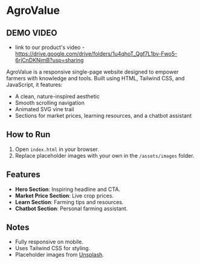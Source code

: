 # AgroValue
## DEMO VIDEO
- link to our product's video - https://drive.google.com/drive/folders/1u4qhoT_Qgf7L1bv-Fwo5-6rjCnDKNjmB?usp=sharing

AgroValue is a responsive single-page website designed to empower farmers with knowledge and tools. Built using HTML, Tailwind CSS, and JavaScript, it features:

- A clean, nature-inspired aesthetic
- Smooth scrolling navigation
- Animated SVG vine trail
- Sections for market prices, learning resources, and a chatbot assistant

## How to Run

1. Open `index.html` in your browser.
2. Replace placeholder images with your own in the `/assets/images` folder.

## Features

- **Hero Section**: Inspiring headline and CTA.
- **Market Price Section**: Live crop prices.
- **Learn Section**: Farming tips and resources.
- **Chatbot Section**: Personal farming assistant.

## Notes

- Fully responsive on mobile.
- Uses Tailwind CSS for styling.
- Placeholder images from [Unsplash](https://source.unsplash.com/).



